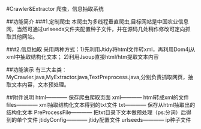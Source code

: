 #Crawler&Extractor
爬虫，信息抽取系统

##功能简介
###1.定制爬虫
本爬虫为多线程垂直爬虫,目标网站是中国农业信息网，当然可通过urlseeds文件夹配置种子文件，并在源码几处稍作修改可定向抓取其他网站。

###2.信息抽取
采用两种方式：1)先利用Jtidy将html文件转xml，再利用Dom4j从xml中抽取结构化文本；
              2)利用Jsoup直接html/htm提取文本内容

##功能演示
有三大主类：MyCrawler.java,MyExtractor.java,TextPreprocess.java,分别负责抓取网页，抽取文本内容，文本预处理。
	
##附件说明
	html———— 保存爬虫爬取页面
	xml————  html转成xml的文件
	files———— xml抽取结构化文本得到的txt文件
	txt———— 保存从html抽取出的结构化文本
	PreProcessFile———— 把txt目录下文本做预处理（ps:分词）后得到的单个文件
	jtidyConfig———— jtidy配置文件
	urlseeds———— ip种子文件


